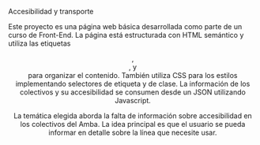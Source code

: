 Accesibilidad y transporte

Este proyecto es una página web básica desarrollada como parte de un curso de Front-End. La página está estructurada con HTML semántico y utiliza las etiquetas <header>, <main>, y <footer> para organizar el contenido. 
También utiliza CSS para los estilos implementando selectores de etiqueta y de clase.
La información de los colectivos y su accesibilidad se consumen desde un JSON utilizando Javascript.

La temática elegida aborda la falta de información sobre accesibilidad en los colectivos del Amba. La idea principal es que el usuario se pueda informar en detalle sobre la línea que necesite usar.
